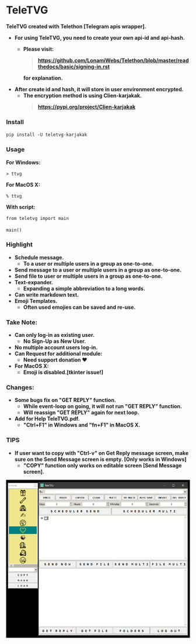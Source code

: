 # TeleTVG

**TeleTVG created with Telethon [Telegram apis wrapper].**
* **For using TeleTVG, you need to create your own api-id and api-hash.**
    * **Please visit:**  
        > **https://github.com/LonamiWebs/Telethon/blob/master/readthedocs/basic/signing-in.rst** 

        **for explanation.**  
* **After create id and hash, it will store in user environment encrypted.**
    * **The encryption method is using Clien-karjakak.**
        > **https://pypi.org/project/Clien-karjakak**  

### Install
```
pip install -U teletvg-karjakak
```
### Usage
**For Windows:**
```
> ttvg
```
**For MacOS X:**
```
% ttvg
```
**With script:**
```
from teletvg import main

main()
```
### Highlight
* **Schedule message.**
    * **To a user or multiple users in a group as one-to-one.**
* **Send message to a user or multiple users in a group as one-to-one.**
* **Send file to user or multiple users in a group as one-to-one.**
* **Text-expander.**
    * **Expanding a simple abbreviation to a long words.**
* **Can write markdown text.**
* **Emoji Templates.**
    * **Often used emojies can be saved and re-use.**
### Take Note:
* **Can only log-in as existing user.**
    * **No Sign-Up as New User.**
* **No multiple account users log-in.**
* **Can Request for additional module:**
    * **Need support donation :heart:**
* **For MacOS X:**
    * **Emoji is disabled.[tkinter issue!]**
### Changes:
* **Some bugs fix on "GET REPLY" function.**
    * **While event-loop on going, it will not run "GET REPLY" function.**
    * **Will reassign "GET REPLY" again for next loop.**
* **Add for Help TeleTVG.pdf.**
    * **"Ctrl+F1" in Windows and "fn+F1" in MacOS X.**
### TIPS
* **If user want to copy with "Ctrl-v" on Get Reply message screen, make sure on the Send Message screen is empty. [Only works in Windows]**
    * **"COPY" function only works on editable screen [Send Message screen].** 

![TeleTVG](/pics/TeleTVG.png)